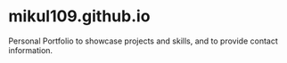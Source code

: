 # mikul109.github.io
Personal Portfolio to showcase projects and skills, and to provide contact information.
